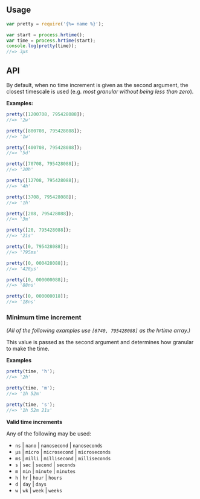 ## Usage

```js
var pretty = require('{%= name %}');

var start = process.hrtime();
var time = process.hrtime(start);
console.log(pretty(time));
//=> 3μs
```

## API

By default, when no time increment is given as the second argument, the closest timescale is used (e.g. _most granular without being less than zero_).

**Examples:**

```js
pretty([1200708, 795428088]);
//=> '2w'

pretty([800708, 795428088]);
//=> '1w'

pretty([400708, 795428088]);
//=> '5d'

pretty([70708, 795428088]);
//=> '20h'

pretty([12708, 795428088]);
//=> '4h'

pretty([3708, 795428088]);
//=> '1h'

pretty([208, 795428088]);
//=> '3m'

pretty([20, 795428088]);
//=> '21s'

pretty([0, 795428088]);
//=> '795ms'

pretty([0, 000428088]);
//=> '428μs'

pretty([0, 000000088]);
//=> '88ns'

pretty([0, 000000018]);
//=> '18ns'
```


### Minimum time increment

_(All of the following examples use `[6740, 795428088]` as the hrtime array.)_

This value is passed as the second argument and determines how granular to make the time.

**Examples**

```js
pretty(time, 'h');
//=> '2h'

pretty(time, 'm');
//=> '1h 52m'

pretty(time, 's');
//=> '1h 52m 21s'
```

**Valid time increments**

Any of the following may be used:

- `ns` | `nano` | `nanosecond` | `nanoseconds`
- `μs` | `micro` | `microsecond` | `microseconds`
- `ms` | `milli` | `millisecond` | `milliseconds`
- `s` | `sec` | `second` | `seconds`
- `m` | `min` | `minute` | `minutes`
- `h` | `hr` | `hour` | `hours`
- `d` | `day` | `days`
- `w` | `wk` | `week` | `weeks`
